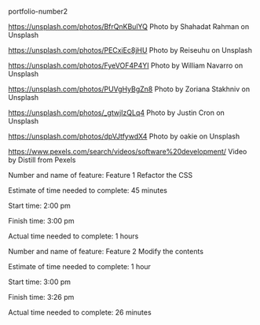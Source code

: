portfolio-number2

https://unsplash.com/photos/BfrQnKBulYQ
Photo by Shahadat Rahman on Unsplash

https://unsplash.com/photos/PECxiEc8jHU
Photo by Reiseuhu on Unsplash

https://unsplash.com/photos/FyeVOF4P4YI
Photo by William Navarro on Unsplash

https://unsplash.com/photos/PUVgHyBgZn8
Photo by Zoriana Stakhniv on Unsplash

https://unsplash.com/photos/_gtwjIzQLq4
Photo by Justin Cron on Unsplash

https://unsplash.com/photos/dpVJtfywdX4
Photo by oakie on Unsplash

https://www.pexels.com/search/videos/software%20development/
Video by Distill from Pexels


Number and name of feature: Feature 1 Refactor the CSS

Estimate of time needed to complete: 45 minutes

Start time: 2:00 pm

Finish time: 3:00 pm

Actual time needed to complete: 1 hours

Number and name of feature: Feature 2 Modify the contents

Estimate of time needed to complete: 1 hour

Start time: 3:00 pm

Finish time: 3:26 pm

Actual time needed to complete: 26 minutes